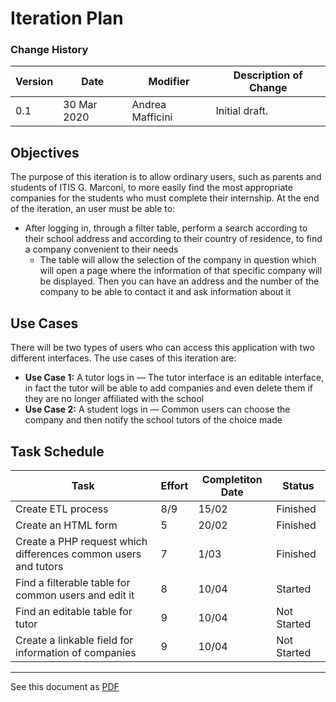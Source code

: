 # Iteration Plan

### Change History

| Version | Date        | Modifier         | Description of Change |
| ------- | ----------- | ---------------- | --------------------- |
| 0.1     | 30 Mar 2020 | Andrea Mafficini | Initial draft.        |

## Objectives

The purpose of this iteration is to allow ordinary users, such as parents and students of ITIS G. Marconi, to more easily find the most appropriate companies for the students who must complete their internship. At the end of the iteration, an user must be able to:

 - After logging in, through a filter table, perform a search according to their school address and according to their country of residence, to find a company convenient to their needs
    - The table will allow the selection of the company in question which will open a page where the information of that specific company will be displayed. Then you can have an address and the number of the company to be able to contact it and ask information about it
## Use Cases

There will be two types of users who can access this application with two different interfaces. The use cases of this iteration are:

 - **Use Case 1:** A tutor logs in — The tutor interface is an editable interface, in fact the tutor will be able to add companies and even delete them if they are no longer affiliated with the school
 - **Use Case 2:** A student logs in — Common users can choose the company and then notify the school tutors of the choice made

## Task Schedule
| Task                                                         | Effort | Completiton Date | Status      |
| ------------------------------------------------------------ | ------ | ---------------- | ----------- |
| Create ETL process                                           | 8/9    | 15/02            | Finished    |
| Create an HTML form                                          | 5      | 20/02            | Finished    |
| Create a PHP request which differences common users and tutors | 7      | 1/03             | Finished    |
| Find a filterable table for common users and edit it         | 8      | 10/04            | Started     |
| Find an editable table for tutor                             | 9      | 10/04            | Not Started |
| Create a linkable field for information of companies         | 9      | 10/04            | Not Started |

---

See this document as [PDF](pdf/iteration_plan.pdf)